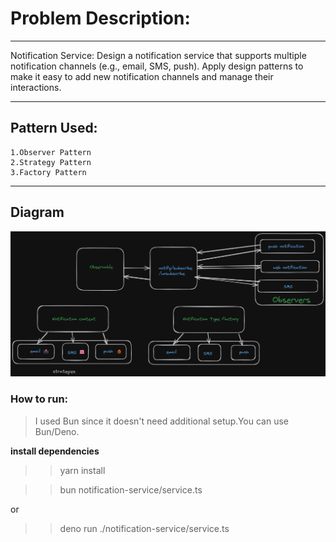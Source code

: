# Problem Description:
---
Notification Service:
Design a notification service that supports multiple notification channels (e.g., email, SMS, push). Apply design patterns to make it easy to add new notification channels and manage their interactions.

---
## Pattern Used:
    1.Observer Pattern
    2.Strategy Pattern
    3.Factory Pattern
---
## Diagram
![image info](./diagram.png)

### How to run:
> I used Bun since it doesn't need additional setup.You can use Bun/Deno.

**install dependencies**
>> yarn install

>> bun notification-service/service.ts

or 

>> deno run ./notification-service/service.ts
